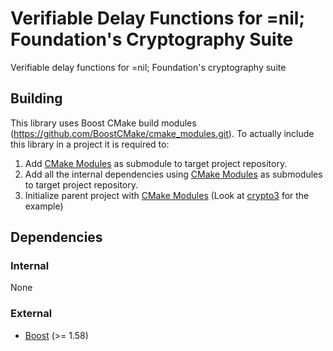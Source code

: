 # Verifiable Delay Functions for =nil; Foundation's Cryptography Suite

Verifiable delay functions for =nil; Foundation's cryptography suite

## Building

This library uses Boost CMake build modules (https://github.com/BoostCMake/cmake_modules.git). To actually include this
library in a project it is required to:

1. Add [CMake Modules](https://github.com/BoostCMake/cmake_modules.git) as submodule to target project repository.
2. Add all the internal dependencies using [CMake Modules](https://github.com/BoostCMake/cmake_modules.git) as
   submodules to target project repository.
3. Initialize parent project with [CMake Modules](https://github.com/BoostCMake/cmake_modules.git) (Look
   at [crypto3](https://github.com/nilfoundation/crypto3.git) for the example)

## Dependencies

### Internal

None

### External

* [Boost](https://boost.org) (>= 1.58)
